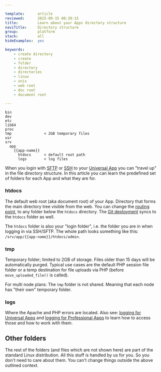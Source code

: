 ```yaml
---

template:      article
reviewed:      2025-09-15 08:20:15
title:         Learn about your Apps directory structure
naviTitle:     Directory structure
group:         platform
stack:         all
hideExamples:  yes

keywords:
    - create directory
    - create
    - folder
    - directory
    - directories
    - linux
    - unix
    - web root
    - doc root
    - document root

---
```



```nohighlight
bin
dev
etc
lib64
proc
tmp               < 2GB temporary files
usr
srv
  app
    {{app-name}}
      htdocs      < default root path
      logs        < log files
```


When you login with [SFTP](/sftp-uni) or [SSH](ssh-uni) to your [Universal App](app-uni) you can "travel up" in the file directory structure. In this article you can learn the predefined set of folders for each App and what they are for.

### htdocs

The default web root (aka document root) of your App. Directory that forms the main directory tree visible from the web. You can change the [routing point](domains#toc-root-path), to any folder below the `htdocs` directory. The [Git deployment](git) syncs to the `htdocs` folder as well.

The `htdocs` folder is also your "login folder", i.e. the folder you are in when logging in via SSH/SFTP. The whole path looks something like this: `/srv/app/{{app-name}}/htdocs/admin`.

### tmp

Temporary folder; limited to 2GB of storage. Files older than 15 days will be automatically purged. Typical use cases are the default PHP session file folder or a temp destination for file uploads via PHP (before `move_uploaded_file()` is called).

For multi node plans: The `tmp` folder is not shared. Meaning that each node has "their own" temporary folder.

### logs

Where the Apache and PHP errors are located. Also see: [logging for Universal Apps](/logging-uni) and [logging for Professional Apps](/logging-pro) to learn how to access those and how to work with them.

## Other folders

The rest of the folders (and files which are not shown here) are part of the standard Linux distribution. All this stuff is handled by us for you. So you don't need to care about them. You can't change things outside the above outlined context.
